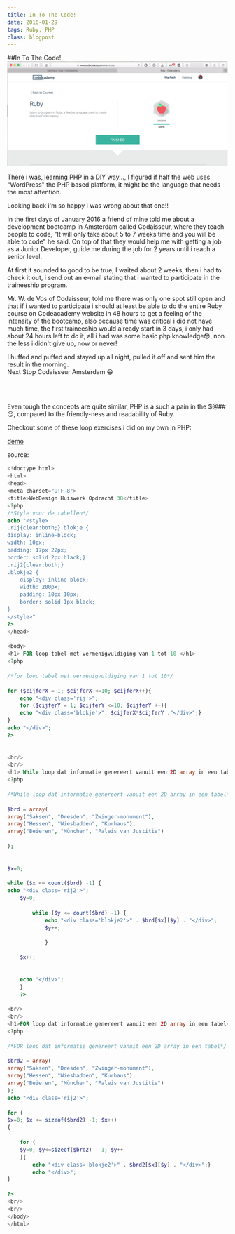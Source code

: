 ```yaml
---
title: In To The Code!
date: 2016-01-29
tags: Ruby, PHP
class: blogpost
---
```


##In To The Code!
<img src="/images/codeacademy-ruby.png" />

<p>There i was, learning PHP in a DIY way..., I figured if half the web uses "WordPress" the PHP based platform, it might be the language that needs the most attention.</p>

<p>Looking back i'm so happy i was wrong about that one!!</p>

<p>In the first days of January 2016 a friend of mine told me about a development bootcamp in Amsterdam called Codaisseur, where they teach people to code, "It will only take about 5 to 7 weeks time and you will be able to code" he said. On top of that they would help me with getting a job as a Junior Developer, guide me during the job for 2 years until i reach a senior level.</p>
<p>At first it sounded to good to be true, I waited about 2 weeks, then i had to check it out, i send out an e-mail stating that i wanted to participate in the traineeship program.</p>

<p>Mr. W. de Vos of Codaisseur, told me there was only one spot still open and that if i wanted to participate i should at least be able to do the entire Ruby course on Codeacademy website in 48 hours to get a feeling of the intensity of the bootcamp, also because time was critical i did not have much time, the first traineeship would already start in 3 days, i only had about 24 hours left to do it, all i had was some basic php knowledge😳, non the less i didn't give up, now or never!</p>

<p>I huffed and puffed and stayed up all night, pulled it off and sent him the result in the morning.<br />
Next Stop Codaisseur Amsterdam 😁</p>
<br />
<br />
<p>Even tough the concepts are quite similar, PHP is a such a pain in the $@## 😏, compared to the friendly-ness and readability of Ruby. </p>
<p>Checkout some of these loop exercises i did on my own in PHP:</p>

<a href="http://webtotally.com/test.php">demo</a>

source:

```php
<!doctype html>
<html>
<head>
<meta charset="UTF-8">
<title>WebDesign Huiswerk Opdracht 38</title>
<?php
/*Style voor de tabellen*/
echo "<style>
.rij{clear:both;}.blokje {
display: inline-block;
width: 10px;
padding: 17px 22px;
border: solid 2px black;}
.rij2{clear:both;}
.blokje2 {
    display: inline-block;
    width: 200px;
    padding: 10px 10px;
    border: solid 1px black;
}
</style>"
?>
</head>

<body>
<h1> FOR loop tabel met vermenigvuldiging van 1 tot 10 </h1>
<?php

/*for loop tabel met vermenigvuldiging van 1 tot 10*/

for ($cijferX = 1; $cijferX <=10; $cijferX++){
	echo "<div class='rij'>";
	for ($cijferY = 1; $cijferY <=10; $cijferY ++){
	echo "<div class='blokje'>". $cijferX*$cijferY ."</div>";}
}
echo "</div>";
?>


<br/>
<br/>
<h1> While loop dat informatie genereert vanuit een 2D array in een tabel </h1>
<?php

/*While loop dat informatie genereert vanuit een 2D array in een tabel*/

$brd = array(
array("Saksen", "Dresden", "Zwinger-monument"),
array("Hessen", "Wiesbadden", "Kurhaus"),
array("Beieren", "München", "Paleis van Justitie")

);


$x=0;

while ($x <= count($brd) -1) {
echo "<div class='rij2'>";
	$y=0;

		while ($y <= count($brd) -1) {
			echo "<div class='blokje2'>" . $brd[$x][$y] . "</div>";
			$y++;

			}

	$x++;


	echo "</div>";
	}
	?>

<br/>
<br/>
<h1>FOR loop dat informatie genereert vanuit een 2D array in een tabel</h1>
<?php

/*FOR loop dat informatie genereert vanuit een 2D array in een tabel*/

$brd2 = array(
array("Saksen", "Dresden", "Zwinger-monument"),
array("Hessen", "Wiesbadden", "Kurhaus"),
array("Beieren", "München", "Paleis van Justitie")
);
echo "<div class='rij2'>";

for (
$x=0; $x <= sizeof($brd2) -1; $x++)
{

	for (
	$y=0; $y<=sizeof($brd2) - 1; $y++
	){
		echo "<div class='blokje2'>" . $brd2[$x][$y] . "</div>";}
		echo "</div>";
}

?>
<br/>
<br/>
</body>
</html>
```
